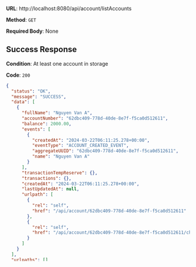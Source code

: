 **URL**: http://localhost:8080/api/account/listAccounts

**Method**: `GET`

**Required Body**: None

## Success Response
**Condition**: At least one account in storage

**Code**: `200`

```json
{
  "status": "OK",
  "message": "SUCCESS",
  "data": [
    {
      "fullName": "Nguyen Van A",
      "accountNumber": "62dbc409-778d-40de-8e7f-f5ca0d512611",
      "balance": 2000.00,
      "events": [
        {
          "createdAt": "2024-03-22T06:11:25.278+00:00",
          "eventType": "ACCOUNT_CREATED_EVENT",
          "aggregateUUID": "62dbc409-778d-40de-8e7f-f5ca0d512611",
          "name": "Nguyen Van A"
        }
      ],
      "transactionTempReserve": {},
      "transactions": {},
      "createdAt": "2024-03-22T06:11:25.278+00:00",
      "lastUpdatedAt": null,
      "urlpath": [
        {
          "rel": "self",
          "href": "/api/account/62dbc409-778d-40de-8e7f-f5ca0d512611"
        },
        {
          "rel": "self",
          "href": "/api/account/62dbc409-778d-40de-8e7f-f5ca0d512611/changeName"
        }
      ]
    }
  ],
  "urlpaths": []
}
```

If no account is found, the response will still be 200 but return empty data field.